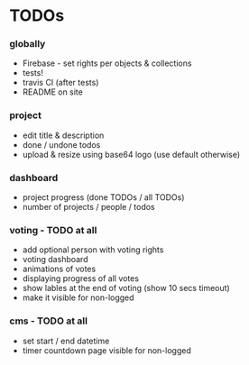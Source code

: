 # TODOs

### globally

- Firebase - set rights per objects & collections
- tests!
- travis CI (after tests)
- README on site

### project

- edit title & description
- done / undone todos
- upload & resize using base64 logo (use default otherwise)

### dashboard

- project progress (done TODOs / all TODOs)
- number of projects / people / todos

### voting - TODO at all

- add optional person with voting rights
- voting dashboard
- animations of votes
- displaying progress of all votes
- show lables at the end of voting (show 10 secs timeout)
- make it visible for non-logged

### cms - TODO at all

- set start / end datetime
- timer countdown page visible for non-logged
